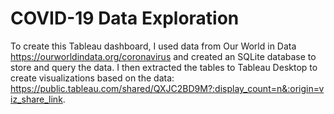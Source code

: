 # COVID-19 Data Exploration

To create this Tableau dashboard, I used data from Our World in Data https://ourworldindata.org/coronavirus and created an SQLite database to store and query the data. I then extracted the tables to Tableau Desktop to create visualizations based on the data: https://public.tableau.com/shared/QXJC2BD9M?:display_count=n&:origin=viz_share_link.

